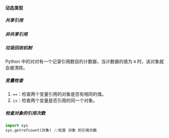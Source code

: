 #### 动态类型

##### 共享引用

##### 非共享引用

##### 垃圾回收机制

Python 中的对对有一个记录引用数目的计数器，当计数器的值为 `0` 时，该对象就会被清除。

##### 变量检查

1. `==`：检查两个变量引用的对象是否有相同的值。
2. `is`：检查两个变量是否引用的同一个对象。

##### 检查对象的引用次数

```python
import sys
sys.getrefcount(对象) //检查 对象 的引用次数
```

